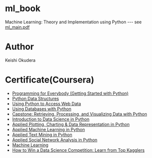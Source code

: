 # ml_book
Machine Learning: Theory and Implementation using Python --- see [ml_main.pdf](https://github.com/kotaro0220/ml_book/blob/master/ml_main.pdf)

# Author
Keishi Okudera

# Certificate(Coursera)
- [Programming for Everybody (Getting Started with Python)](https://www.coursera.org/account/accomplishments/certificate/SLW9N79ATL5Q)
- [Python Data Structures](https://www.coursera.org/account/accomplishments/certificate/CMP76FWZQCRV)
- [Using Python to Access Web Data](https://www.coursera.org/account/accomplishments/certificate/GB722WCV9AT5)
- [Using Databases with Python](https://www.coursera.org/account/accomplishments/certificate/Z2WDWXE3ZFQE)
- [Capstone: Retrieving, Processing, and Visualizing Data with Python](https://www.coursera.org/account/accomplishments/certificate/NS799LS3K3PY)
- [Introduction to Data Science in Python](https://www.coursera.org/account/accomplishments/certificate/WCJFYUVRQPWP)
- [Applied Plotting, Charting & Data Representation in Python](https://www.coursera.org/account/accomplishments/certificate/XCCD4QV7CC5P)
- [Applied Machine Learning in Python](https://www.coursera.org/account/accomplishments/certificate/HQENJCMZHL54)
- [Applied Text Mining in Python](https://www.coursera.org/account/accomplishments/certificate/VKEYXKAKZ9QU)
- [Applied Social Network Analysis in Python](https://www.coursera.org/account/accomplishments/certificate/VK4DS6TAGN3E)
- [Machine Learning](https://www.coursera.org/account/accomplishments/certificate/M6YNZNKVYP7X)
- [How to Win a Data Science Competition: Learn from Top Kagglers](https://www.coursera.org/account/accomplishments/certificate/NT776SR4WH7A)
